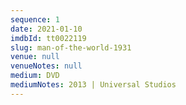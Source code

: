 ```yaml
---
sequence: 1
date: 2021-01-10
imdbId: tt0022119
slug: man-of-the-world-1931
venue: null
venueNotes: null
medium: DVD
mediumNotes: 2013 | Universal Studios
---
```


